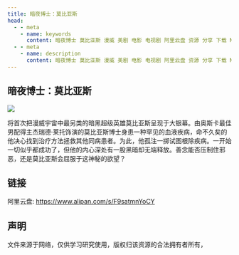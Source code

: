 ```yaml
---
title: 暗夜博士：莫比亚斯
head:
  - - meta
    - name: keywords
      content: 暗夜博士 莫比亚斯 漫威 美剧 电影 电视剧 阿里云盘 资源 分享 下载 NAS
  - - meta
    - name: description
      content: 暗夜博士 莫比亚斯 漫威 美剧 电影 电视剧 阿里云盘 资源 分享 下载 NAS
---
```


## 暗夜博士：莫比亚斯

![](https://m.theovan.cn/docs/20240423225029.png)

将首次把漫威宇宙中最另类的暗黑超级英雄莫比亚斯呈现于大银幕。由奥斯卡最佳男配得主杰瑞德·莱托饰演的莫比亚斯博士身患一种罕见的血液疾病，命不久矣的他决心找到治疗方法拯救其他同病患者。为此，他孤注一掷试图根除疾病。一开始一切似乎都成功了，但他的内心深处有一股黑暗却无端释放。善念能否压制住邪恶，还是莫比亚斯会屈服于这神秘的欲望？

## 链接

阿里云盘: https://www.alipan.com/s/F9satmnYoCY

## 声明

文件来源于网络，仅供学习研究使用，版权归该资源的合法拥有者所有，
